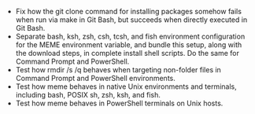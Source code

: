 * Fix how the git clone command for installing packages somehow fails when run via make in Git Bash, but succeeds when directly executed in Git Bash.
* Separate bash, ksh, zsh, csh, tcsh, and fish environment configuration for the MEME environment variable, and bundle this setup, along with the download steps, in complete install shell scripts. Do the same for Command Prompt and PowerShell.
* Test how rmdir /s /q behaves when targeting non-folder files in Command Prompt and PowerShell environments.
* Test how meme behaves in native Unix environments and terminals, including bash, POSIX sh, zsh, ksh, and fish.
* Test how meme behaves in PowerShell terminals on Unix hosts.
